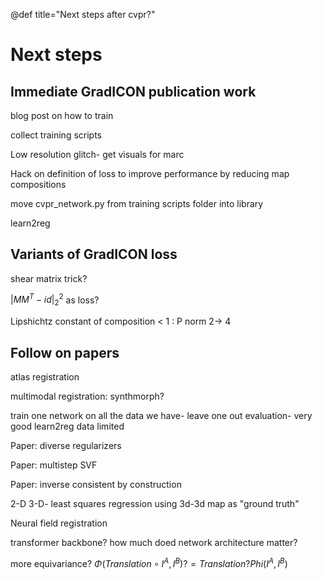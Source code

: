 @def title="Next steps after cvpr?"

# Next steps

## Immediate GradICON publication work

blog post on how to train

collect training scripts

Low resolution glitch- get visuals for marc

Hack on definition of loss to improve performance by reducing map compositions

move cvpr_network.py from training scripts folder into library

learn2reg

## Variants of GradICON loss

shear matrix trick?

$|MM^T - id|_2^2$ as loss?

Lipshichtz constant of composition < 1 : P norm 2-> 4


## Follow on papers

atlas registration

multimodal registration: synthmorph?

train one network on all the data we have- leave one out evaluation- very good learn2reg data limited

Paper: diverse regularizers

Paper: multistep SVF

Paper: inverse consistent by construction

2-D 3-D- least squares regression using 3d-3d map as "ground truth"

Neural field registration

transformer backbone? how much doed network architecture matter?



more equivariance? $\Phi(Translation \circ I^A, I^B) ?= Translation ? Phi(I^A, I^B)$
